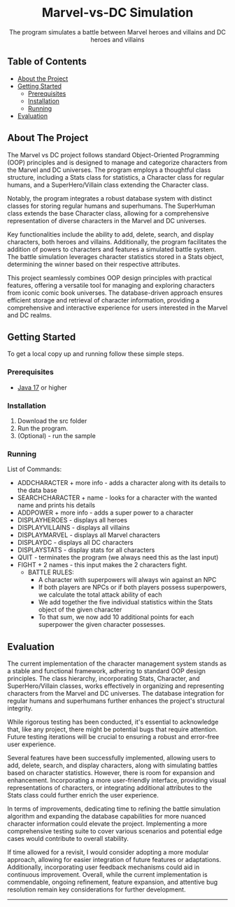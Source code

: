 <br />
<p align="center">
  <h1 align="center">Marvel-vs-DC Simulation</h1>

  <p align="center">
    The program simulates a battle between Marvel heroes and villains and DC heroes and villains
  </p>
</p>

## Table of Contents

* [About the Project](#about-the-project)
* [Getting Started](#getting-started)
  * [Prerequisites](#prerequisites)
  * [Installation](#installation)
  * [Running](#running)
* [Evaluation](#evaluation)

## About The Project

The Marvel vs DC project follows standard Object-Oriented Programming (OOP) principles and is designed to manage and categorize characters from the Marvel and DC universes. The program employs a thoughtful class structure, including a Stats class for statistics, a Character class for regular humans, and a SuperHero/Villain class extending the Character class.

Notably, the program integrates a robust database system with distinct classes for storing regular humans and superhumans. The SuperHuman class extends the base Character class, allowing for a comprehensive representation of diverse characters in the Marvel and DC universes.

Key functionalities include the ability to add, delete, search, and display characters, both heroes and villains. Additionally, the program facilitates the addition of powers to characters and features a simulated battle system. The battle simulation leverages character statistics stored in a Stats object, determining the winner based on their respective attributes.

This project seamlessly combines OOP design principles with practical features, offering a versatile tool for managing and exploring characters from iconic comic book universes. The database-driven approach ensures efficient storage and retrieval of character information, providing a comprehensive and interactive experience for users interested in the Marvel and DC realms.

## Getting Started

To get a local copy up and running follow these simple steps.

### Prerequisites

* [Java 17](https://www.oracle.com/java/technologies/javase/jdk17-archive-downloads.html) or higher

### Installation

1. Download the src folder
2. Run the program.
3. (Optional) - run the sample 

### Running

List of Commands:
- ADDCHARACTER + more info - adds a character along with its details to the data base      
- SEARCHCHARACTER + name - looks for a character with the wanted name and prints his details   
- ADDPOWER + more info - adds a super power to a character
- DISPLAYHEROES - displays all heroes    
- DISPLAYVILLAINS - displays all villains   
- DISPLAYMARVEL - displays all Marvel characters    
- DISPLAYDC - displays all DC characters  
- DISPLAYSTATS - display stats for all characters   
- QUIT - terminates the program (we always need this as the last input)
- FIGHT + 2 names - this input makes the 2 characters fight.      
  - BATTLE RULES:
      - A character with superpowers will always win against an NPC
      - If both players are NPCs or if both players possess superpowers, we calculate the total attack ability of each
      - We add together the five individual statistics within the Stats object of the given character
      - To that sum, we now add 10 additional points for each superpower the given character possesses.  

## Evaluation

The current implementation of the character management system stands as a stable and functional framework, adhering to standard OOP design principles. The class hierarchy, incorporating Stats, Character, and SuperHero/Villain classes, works effectively in organizing and representing characters from the Marvel and DC universes. The database integration for regular humans and superhumans further enhances the project's structural integrity.

While rigorous testing has been conducted, it's essential to acknowledge that, like any project, there might be potential bugs that require attention. Future testing iterations will be crucial to ensuring a robust and error-free user experience.

Several features have been successfully implemented, allowing users to add, delete, search, and display characters, along with simulating battles based on character statistics. However, there is room for expansion and enhancement. Incorporating a more user-friendly interface, providing visual representations of characters, or integrating additional attributes to the Stats class could further enrich the user experience.

In terms of improvements, dedicating time to refining the battle simulation algorithm and expanding the database capabilities for more nuanced character information could elevate the project. Implementing a more comprehensive testing suite to cover various scenarios and potential edge cases would contribute to overall stability.

If time allowed for a revisit, I would consider adopting a more modular approach, allowing for easier integration of future features or adaptations. Additionally, incorporating user feedback mechanisms could aid in continuous improvement. Overall, while the current implementation is commendable, ongoing refinement, feature expansion, and attentive bug resolution remain key considerations for further development.


<!--
If you implemented any extras, you can list/mention them here.
-->

___


<!-- Below you can find some sections that you would normally put in a README, but we decided to leave out (either because it is not very relevant, or because it is covered by one of the added sections) -->

<!-- ## Usage -->
<!-- Use this space to show useful examples of how a project can be used. Additional screenshots, code examples and demos work well in this space. You may also link to more resources. -->

<!-- ## Roadmap -->
<!-- Use this space to show your plans for future additions -->

<!-- ## Contributing -->
<!-- You can use this section to indicate how people can contribute to the project -->

<!-- ## License -->
<!-- You can add here whether the project is distributed under any license -->


<!-- ## Contact -->
<!-- If you want to provide some contact details, this is the place to do it -->

<!-- ## Acknowledgements  -->





